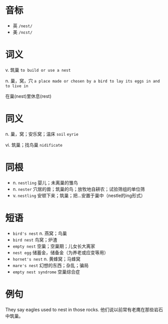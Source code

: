 # 音标

- 英 `/nest/`
- 美 `/nɛst/`

# 词义

v. 筑巢
`to build or use a nest`

n. 巢，窝，穴
`a place made or chosen by a bird to lay its eggs in and to live in`



在巢(nest)里休息(rest)

# 同义

n. 巢，窝；安乐窝；温床
`soil` `eyrie`

vi. 筑巢；找鸟巢
`nidificate`

# 同根

- n. `nestling` 婴儿；未离巢的雏鸟
- n. `nester` 穴居的兽；筑巢的鸟；放牧地自耕农；试验筛组的单位筛
- v. `nestling` 安顿下来；筑巢；把…安置于巢中（nestle的ing形式）

# 短语

- `bird's nest` n. 燕窝；鸟巢
- `bird nest` 鸟窝；炉渣
- `empty nest` 空巢；空巢期；儿女长大离家
- `nest egg` 储蓄金，储备金（为养老或应变等用）
- `hornet's nest` n. 黄蜂窝；马蜂窝
- `mare's nest` 幻想的东西；杂乱；骗局
- `empty nest syndrome` 空巢综合症

# 例句

They say eagles used to nest in those rocks.
他们说以前常有老鹰在那些岩石中筑巢。



